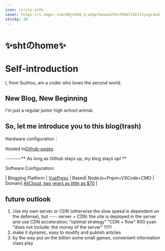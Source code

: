 ```yaml
---
icon: circle-info
cover: https://i.imgur.com/H0jnk80_d.webp?maxwidth=760&fidelity=grand
sticky: 10
---
```


# ✨shtのhome✨

# Self-introduction

I, from Suzhou, am a coder who loves the second world.

## New Blog, New Beginning

I'm just a regular junior high school animal.

## So, let me introduce you to this blog(trash)

Hardware configuration：

Hosted in[Github-pages](https://github.com)

--------** As long as Github stays up, my blog stays up! **

Software Configuration:

| Blogging Platform | [VuePress](https://vuepress.vuejs.org/zh/) | Based| NodeJs+Pnpm+VSCode+CMD | Domain| [AliCloud, two years as little as $70](https://cn.aliyun.com/) |

## future outlook

1. Use my own server or CDN (otherwise the slow speed is dependent on the defense), but ---- server + CDN: the site is deployed in the server and use CDN acceleration; "optimal strategy" "CDN + flow" 800 yuan "does not include: the money of the server" !!!!!!
2. make it dynamic, easy to modify and publish articles
3. by the way put on the billion some small games, convenient information class play
